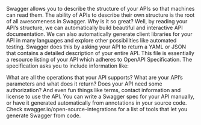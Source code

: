 
Swagger allows you to describe the structure of your APIs so that machines can read them. The ability of APIs to describe their own structure is the root of all awesomeness in Swagger. Why is it so great? Well, by reading your API’s structure, we can automatically build beautiful and interactive API documentation. We can also automatically generate client libraries for your API in many languages and explore other possibilities like automated testing. Swagger does this by asking your API to return a YAML or JSON that contains a detailed description of your entire API. This file is essentially a resource listing of your API which adheres to OpenAPI Specification. The specification asks you to include information like:

What are all the operations that your API supports?
What are your API’s parameters and what does it return?
Does your API need some authorization?
And even fun things like terms, contact information and license to use the API.
You can write a Swagger spec for your API manually, or have it generated automatically from annotations in your source code. Check swagger.io/open-source-integrations for a list of tools that let you generate Swagger from code.

